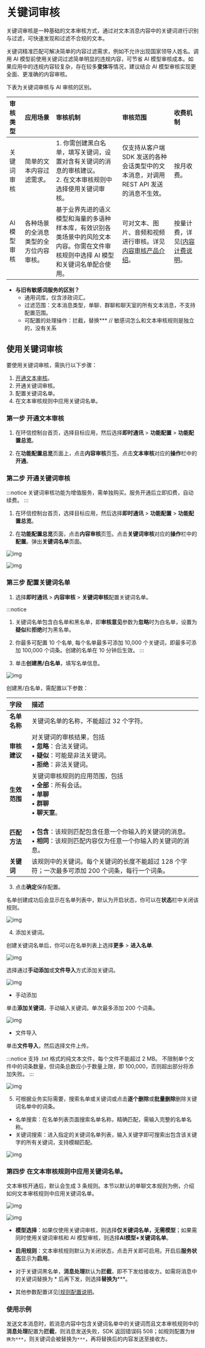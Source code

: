 # 关键词审核

关键词审核是一种基础的文本审核方式，通过对文本消息内容中的关键词进行识别与过滤，可快速发现和过滤不合规的文本。

关键词精准匹配可解决简单的内容过滤需求，例如不允许出现国家领导人姓名。调用 AI 模型前使用关键词过滤简单明显的违规内容，可节省 AI 模型审核成本。如果应用中的违规内容较复杂，存在较多**变体**等情况，建议结合 AI 模型审核实现更全面、更准确的内容审核。

下表为关键词审核与 AI 审核的区别。

| 审核类型     | 应用场景 | 审核机制 | 审核范围 | 收费机制    |
| :-------------- | :----- | :------- | :------- | :------------------ |
| 关键词审核       | 简单的文本内容过滤需求。  | 1. 你需创建黑白名单，填写关键词，设置对含有关键词的消息的审核建议。<br/> 2. 在文本审核规则中选择使用关键词审核。   | 仅支持从客户端 SDK 发送的各种会话类型中的文本消息，对调用 REST API 发送的消息不生效。 | 按月收费。   |
| AI 模型审核 | 各种场景的全消息类型的全方位内容审核。 | 基于业界先进的语义模型和海量的多语种样本库，有效识别各类场景中的风险文本内容。你需在文件审核规则中选择 AI 模型和关键词名单配合使用。 | 可对文本、图片、音频和视频进行审核。详见[内容审核产品介绍](moderation_overview.html)。 | 按量计费，详见[[内容计费说明](moderation_billing_domestic.html)。  |


- **与旧有敏感词服务的区别？**
  - 通用词库，仅含涉政词汇。
  - 过滤范围：文本消息类型，单聊、群聊和聊天室的所有文本消息，不支持配置范围。
  - 可配置的处理操作：拦截，替换***       // 敏感词怎么和文本审核规则是独立的，没有关系

## 使用关键词审核

要使用关键词审核，需执行以下步骤：

1. [开通文本审核](moderation_enable.html)。
2. 开通关键词审核。
3. 配置关键词名单。
4. 在文本审核规则中应用关键词名单。

### 第一步 开通文本审核

1. 在环信控制台首页，选择目标应用，然后选择**即时通讯** > **功能配置** > **功能配置总览**。

2. 在**功能配置总览**页面上，点击**内容审核**页签。点击**文本审核**对应的**操作**栏中的**开通**。

### 第二步 开通关键词审核

:::notice
关键词审核功能为增值服务，需单独购买。服务开通后立即扣费，自动续费。 
:::

1. 在环信控制台首页，选择目标应用，然后选择**即时通讯** > **功能配置** > **功能配置总览**。

2. 在**功能配置总览**页面，点击**内容审核**页签。点击**关键词审核**对应的**操作**栏中的**配置**。弹出**关键词名单**页面。

![img](@static/images/moderation/keyword_enable.png)

![img](@static/images/moderation/keyword_keywordreview.png)

### 第三步 配置关键词名单

1. 选择**即时通讯** > **内容审核** > **关键词审核**配置关键词名单。

:::notice
1. 关键词名单包含白名单和黑名单，即**审核意见**参数为**忽略**时为白名单，设置为**疑似**和**拒绝**时为黑名单。
2. 你最多可配置 10 个名单, 每个名单最多可添加 10,000 个关键词，即最多可添加 100,000 个词条。创建的名单在 10 分钟后生效。
:::

2. 单击**创建黑/白名单**，填写名单信息。

![img](@static/images/moderation/keyword_create.png)

创建黑/白名单，需配置以下参数：

| 字段                 | 描述                                                         |
| :------------------- | :----------------------------------------------------------- |
| **名单名称**  | 关键词名单的名称，不能超过 32 个字符。             |
| **审核建议** | 对关键词的审核结果，包括<br/> • **忽略**：合法关键词。<br/> • **疑似**：可能是非法关键词。<br/> • **拒绝**：非法关键词。 |
| **生效范围**  | 关键词审核规则的应用范围，包括<br/> • **全部**：所有会话。<br/> • **单聊**<br/> • **群聊**<br/> • **聊天室**。  |
| **匹配方法**  | <br/> • **包含**：该规则匹配包含任意一个你输入的关键词的消息。<br/> • **相同**：该规则匹配内容仅为任意一个你输入的关键词的消息。            |
| **关键词**  | 该规则中的关键词。每个关键词的长度不能超过 128 个字符；一次最多可添加 200 个词条，每行一个词条。             |

3. 点击**确定**保存配置。

名单创建成功后会显示在名单列表中，默认为开启状态，你可以在**状态**栏中关闭该规则。

![img](@static/images/moderation/keyword_creationsuccess.png)

4. 添加关键词。

创建关键词名单后，你可以在名单列表上选择**更多** > **进入名单**.

![img](@static/images/moderation/keyword_creationsuccess.png)

选择通过**手动添加**或**文件导入**方式添加关键词。

![img](@static/images/moderation/keyword_addword.png)

- 手动添加

单击**添加关键词**，手动输入关键词。单次最多添加 200 个词条。

![img](@static/images/moderation/keyword_manualadd.png)

- 文件导入

单击**文件导入**，然后选择文件上传。

:::notice
支持 .txt 格式的纯文本文件，每个文件不能超过 2 MB。
不限制单个文件中的词条数量，但词条总数应小于数量上限，即 100,000，否则超出部分将添加失败。
:::

![img](@static/images/moderation/keyword_fileimport.png)

5. 可根据业务实际需要，搜索名单或关键词或点击**逐个删除**或**批量删除**删除关键词名单中的词条。

- 名单搜索：在名单列表页面搜索名单名称，精确匹配，需输入完整的名单名称。
- 关键词搜索：进入指定的关键词名单列表，输入关键字即可搜索出包含该关键字的所有关键词，支持模糊匹配。

![img](@static/images/moderation/keyword_search_delete.png)

### 第四步 在文本审核规则中应用关键词名单。

文本审核开通后，默认会生成 3 条规则。本节以默认的单聊文本规则为例，介绍如何文本审核规则中应用关键词名单。

![img](@static/images/moderation/keyword_rulelist.png)

![img](@static/images/moderation/keyword_singlechatrule.png)

- **模型选择**：如果仅使用关键词审核，则选择**仅关键词名单，无需模型**；如果需同时使用关键词审核和 AI 模型审核，则选择**AI模型+关键词名单**。

- **启用规则**：文本审核规则默认为关闭状态，点击开关即可启用。开启后**服务状态**显示为**启用**。

- 对于关键词黑名单，**消息处理**默认为**拦截**，即不下发给接收方。如需将消息中的关键词替换为 * 后再下发，则选择**替换为*****。

- 其他参数配置详见[[规则配置说明](moderation_rule_config.html)。

### 使用示例

发送文本消息时，若消息内容中包含关键词名单中的关键词而且文本审核规则中的**消息处理**配置为**拦截**，则消息发送失败，SDK 返回错误码 508；如规则配置为`替换为***`，则关键词会被替换为`***`，再将替换后的内容发送至接收方。